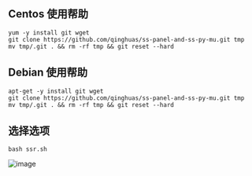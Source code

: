 Centos 使用帮助
---
```
yum -y install git wget
git clone https://github.com/qinghuas/ss-panel-and-ss-py-mu.git tmp
mv tmp/.git . && rm -rf tmp && git reset --hard
```

Debian 使用帮助
---
```
apt-get -y install git wget
git clone https://github.com/qinghuas/ss-panel-and-ss-py-mu.git tmp
mv tmp/.git . && rm -rf tmp && git reset --hard
```

选择选项
---
```
bash ssr.sh
```
![image](https://raw.githubusercontent.com/qinghuas/ss-panel-and-ss-py-mu/master/option.png)
